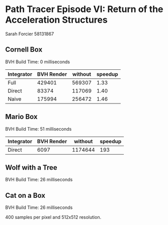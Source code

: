 Path Tracer Episode VI: Return of the Acceleration Structures
======================

Sarah Forcier 
58131867


Cornell Box
-------------
BVH Build Time: 0 milliseconds

| Integrator | BVH Render | without | speedup |
| -----------| ---------- | ------- | -------
| Full 		 | 429401 | 569307 | 1.33
| Direct 	 | 83374 | 117069 | 1.40
| Naive 	 | 175994 | 256472 | 1.46

Mario Box
--------------
BVH Build Time: 51 milliseconds

| Integrator | BVH Render | without | speedup |
| -----------| ---------- | ------- | -------
| Direct 	 | 6097 |  1174644 | 193


Wolf with a Tree
-----------
BVH Build Time: 26 milliseconds

Cat on a Box
-----------
BVH Build Time: 26 milliseconds

400 samples per pixel and 512x512 resolution. 
